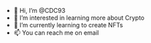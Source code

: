 - 👋 Hi, I’m @CDC93
- 👀 I’m interested in learning more about Crypto
- 🌱 I’m currently learning to create NFTs
- 📫 You can reach me on email

<!---
CDC93/CDC93 is a ✨ special ✨ repository because its `README.md` (this file) appears on your GitHub profile.
You can click the Preview link to take a look at your changes.
--->
